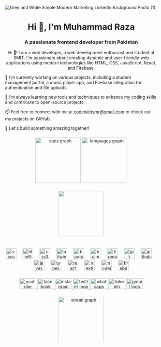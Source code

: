 ![Grey and White Simple Modern Marketing Linkedln Background Photo (1)](https://github.com/user-attachments/assets/c464ed2c-2575-4549-ab2e-9a3690265827)

<h1 align="center">Hi 👋, I'm Muhammad Raza</h1>
<h3 align="center">A passionate frontend developer from Pakistan</h3>


<p align="center">Hi 👋! I am a web developer, a web development enthusiast and student at SMIT. I'm passionate about creating dynamic and user-friendly web applications using modern technologies like HTML, CSS, JavaScript, React, and Firebase. 

🔭 I’m currently working on various projects, including a student management portal, a music player app, and Firebase integration for authentication and file uploads. 

🌱 I’m always learning new tools and techniques to enhance my coding skills and contribute to open-source projects.

📫 Feel free to connect with me at [codewithsmr@gmail.com](mailto:codewithsmr@gmail.com) or check out my projects on GitHub.

🚀 Let's build something amazing together!
</p>

###

<div align="center">
  <img src="https://github-readme-stats.vercel.app/api?username=CodeWith-SMR&hide_title=false&hide_rank=false&show_icons=true&include_all_commits=true&count_private=true&disable_animations=false&theme=dracula&locale=en&hide_border=false" height="150" alt="stats graph"  />
  <img src="https://github-readme-stats.vercel.app/api/top-langs?username=CodeWith-SMR&locale=en&hide_title=false&layout=compact&card_width=320&langs_count=5&theme=dracula&hide_border=false" height="150" alt="languages graph"  />
</div>

###

<div align="center">
  <img height="150" src="https://raw.githubusercontent.com/PolarBearGG/PolarBearGG/master/web-developer.gif"  />
</div>

###

<br clear="both">

<div align="center">
  <img src="https://skillicons.dev/icons?i=vscode" height="35" alt="vscode logo"  />
  <img width="13" />
  <img src="https://skillicons.dev/icons?i=html" height="35" alt="html5 logo"  />
  <img width="13" />
  <img src="https://skillicons.dev/icons?i=css" height="35" alt="css3 logo"  />
  <img width="13" />
  <img src="https://skillicons.dev/icons?i=tailwind" height="35" alt="tailwindcss logo"  />
  <img width="13" />
  <img src="https://skillicons.dev/icons?i=bootstrap" height="35" alt="bootstrap logo"  />
  <img width="13" />
  <img src="https://cdn.simpleicons.org/bulma/00D1B2" height="35" alt="bulma logo"  />
  <img width="13" />
  <img src="https://skillicons.dev/icons?i=figma" height="35" alt="figma logo"  />
  <img width="13" />
  <img src="https://skillicons.dev/icons?i=git" height="35" alt="git logo"  />
  <img width="13" />
  <img src="https://skillicons.dev/icons?i=github" height="35" alt="github logo"  />
  <img width="13" />
  <img src="https://skillicons.dev/icons?i=js" height="35" alt="javascript logo"  />
  <img width="13" />
  <img src="https://skillicons.dev/icons?i=ts" height="35" alt="typescript logo"  />
  <img width="13" />
  <img src="https://skillicons.dev/icons?i=react" height="35" alt="react logo"  />
  <img width="13" />
  <img src="https://skillicons.dev/icons?i=nextjs" height="35" alt="nextjs logo"  />
  <img width="13" />
  <img src="https://skillicons.dev/icons?i=nodejs" height="35" alt="nodejs logo"  />
  <img width="13" />
  <img src="https://skillicons.dev/icons?i=firebase" height="35" alt="firebase logo"  />
</div>

###

<div align="center">
  <a href="https://www.youtube.com/channel/UCwJV_Sb7I1XQBxsoCW0D_hQ" target="_blank">
    <img src="https://raw.githubusercontent.com/maurodesouza/profile-readme-generator/master/src/assets/icons/social/youtube/default.svg" width="55" height="35" alt="youtube logo"  />
  </a>
  <a href="https://www.facebook.com/profile.php?id=61552142131093" target="_blank">
    <img src="https://raw.githubusercontent.com/maurodesouza/profile-readme-generator/master/src/assets/icons/social/facebook/default.svg" width="55" height="35" alt="facebook logo"  />
  </a>
  <a href="https://www.instagram.com/muhammabraza2005/" target="_blank">
    <img src="https://raw.githubusercontent.com/maurodesouza/profile-readme-generator/master/src/assets/icons/social/instagram/default.svg" width="55" height="35" alt="instagram logo"  />
  </a>
  <a href="https://twitter.com/CodeWithSMR" target="_blank">
    <img src="https://raw.githubusercontent.com/maurodesouza/profile-readme-generator/master/src/assets/icons/social/twitter/default.svg" width="55" height="35" alt="twitter logo"  />
  </a>
  <a href="https://www.whatsapp.com/business/" target="_blank">
    <img src="https://raw.githubusercontent.com/maurodesouza/profile-readme-generator/master/src/assets/icons/social/whatsapp/default.svg" width="55" height="35" alt="whatsapp logo"  />
  </a>
  <a href="https://www.linkedin.com/in/muhammad-raza-a6b9312b7/" target="_blank">
    <img src="https://raw.githubusercontent.com/maurodesouza/profile-readme-generator/master/src/assets/icons/social/linkedin/default.svg" width="55" height="35" alt="linkedin logo"  />
  </a>
  <a href="https://mail.google.com/mail/mu/mp/272/#tl/priority/%5Esmartlabel_personal" target="_blank">
    <img src="https://raw.githubusercontent.com/maurodesouza/profile-readme-generator/master/src/assets/icons/social/gmail/default.svg" width="55" height="35" alt="gmail logo"  />
  </a>
</div>

###

<div align="center">
  <img src="https://streak-stats.demolab.com?user=CodeWith-SMR&locale=en&mode=daily&theme=dracula&hide_border=false&border_radius=5" height="150" alt="streak graph"  />
</div>

###

